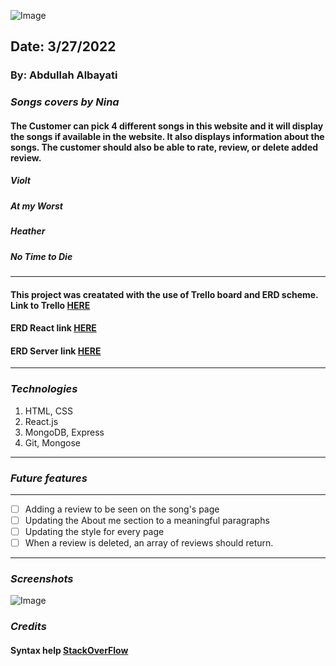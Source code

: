 ![Image](https://i.ibb.co/1vzP4kV/Nina-s-Songs-2.png)
##  Date: 3/27/2022 
### By: Abdullah Albayati 
### *Songs covers by Nina*
#### The Customer can pick 4 different songs in this website and it will display the songs if available in the website. It also displays information about the songs. The customer should also be able to rate, review, or delete added review.
##### Violt
##### At my Worst
##### Heather
##### No Time to Die
***
#### This project was creatated with the use of Trello board and ERD scheme. Link to Trello [HERE](https://trello.com/b/8u5NEHCV/nina)
#### ERD React link [HERE](https://lucid.app/lucidchart/813a0e65-1b68-4181-8fc7-0124637c747e/edit?invitationId=inv_b1a80dab-caba-44dc-b1dd-93eb87982464)
#### ERD Server link [HERE](https://lucid.app/lucidchart/b6b0046f-7cfe-4d78-9b56-5fec3e9715c1/edit?invitationId=inv_3b6333d0-3d8e-4658-8ad6-855f1ecd359f)
***
### *Technologies*

1. HTML, CSS
2. React.js
3. MongoDB, Express
4. Git, Mongose
***
### *Future features*
***
- [ ] Adding a review to be seen on the song's page
- [ ] Updating the About me section to a meaningful paragraphs
- [ ] Updating the style for every page 
- [ ] When a review is deleted, an array of reviews should return.
***

### *Screenshots* 

![Image](https://i.ibb.co/P55vDNm/Screen-Shot-2022-04-01-at-9-10-04-AM.png)

### *Credits*
#### Syntax help [StackOverFlow](https://stackoverflow.com/)
